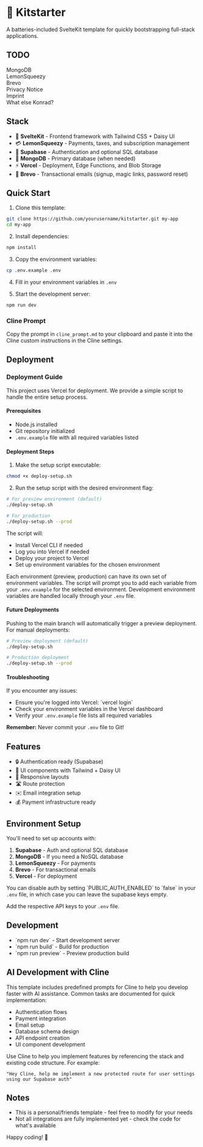 
# 🚀 Kitstarter

A batteries-included SvelteKit template for quickly bootstrapping full-stack applications.

## TODO

MongoDB  
LemonSqueezy  
Brevo  
Privacy Notice  
Imprint  
What else Konrad?  

## Stack

- 🎯 **SvelteKit** - Frontend framework with Tailwind CSS + Daisy UI  
- 💳 **LemonSqueezy** - Payments, taxes, and subscription management  
- 🔐 **Supabase** - Authentication and optional SQL database  
- 🍃 **MongoDB** - Primary database (when needed)  
- ⚡ **Vercel** - Deployment, Edge Functions, and Blob Storage  
- 📧 **Brevo** - Transactional emails (signup, magic links, password reset)  

## Quick Start

1. Clone this template:  
```bash
git clone https://github.com/yourusername/kitstarter.git my-app
cd my-app
```

2. Install dependencies:  
```bash
npm install
```

3. Copy the environment variables:  
```bash
cp .env.example .env
```

4. Fill in your environment variables in `.env`  

5. Start the development server:  
```bash
npm run dev
```

### Cline Prompt

Copy the prompt in `cline_prompt.md` to your clipboard and paste it into the Cline custom instructions in the Cline settings.

## Deployment

### Deployment Guide  

This project uses Vercel for deployment. We provide a simple script to handle the entire setup process.  

#### Prerequisites  
- Node.js installed  
- Git repository initialized  
- `.env.example` file with all required variables listed  

#### Deployment Steps  

1. Make the setup script executable:  
```bash
chmod +x deploy-setup.sh
```  

2. Run the setup script with the desired environment flag:  
```bash
# For preview environment (default)
./deploy-setup.sh

# For production
./deploy-setup.sh --prod
```  

The script will:  
- Install Vercel CLI if needed  
- Log you into Vercel if needed  
- Deploy your project to Vercel  
- Set up environment variables for the chosen environment  

Each environment (preview, production) can have its own set of environment variables. The script will prompt you to add each variable from your `.env.example` for the selected environment. Development environment variables are handled locally through your `.env` file.

#### Future Deployments  
Pushing to the main branch will automatically trigger a preview deployment. For manual deployments:  

```bash
# Preview deployment (default)
./deploy-setup.sh

# Production deployment
./deploy-setup.sh --prod
```  

#### Troubleshooting  
If you encounter any issues:  
- Ensure you're logged into Vercel: \`vercel login\`  
- Check your environment variables in the Vercel dashboard  
- Verify your `.env.example` file lists all required variables  

**Remember:** Never commit your `.env` file to Git!  

## Features

- 🔒 Authentication ready (Supabase)  
- 🎨 UI components with Tailwind + Daisy UI  
- 📱 Responsive layouts  
- 🛣️ Route protection  
- ✉️ Email integration setup  
- 💰 Payment infrastructure ready  

## Environment Setup

You'll need to set up accounts with:  

1. **Supabase** - Auth and optional SQL database  
2. **MongoDB** - If you need a NoSQL database  
3. **LemonSqueezy** - For payments  
4. **Brevo** - For transactional emails  
5. **Vercel** - For deployment  

You can disable auth by setting \`PUBLIC_AUTH_ENABLED\` to \`false\` in your `.env` file, in which case you can leave the supabase keys empty.  

Add the respective API keys to your `.env` file.  

## Development

- \`npm run dev\` - Start development server  
- \`npm run build\` - Build for production  
- \`npm run preview\` - Preview production build  

## AI Development with Cline

This template includes predefined prompts for Cline to help you develop faster with AI assistance. Common tasks are documented for quick implementation:  

- Authentication flows  
- Payment integration  
- Email setup  
- Database schema design  
- API endpoint creation  
- UI component development  

Use Cline to help you implement features by referencing the stack and existing code structure. For example:  
```  
"Hey Cline, help me implement a new protected route for user settings using our Supabase auth"  
```  

## Notes

- This is a personal/friends template - feel free to modify for your needs  
- Not all integrations are fully implemented yet - check the code for what's available  

Happy coding! 🚀
